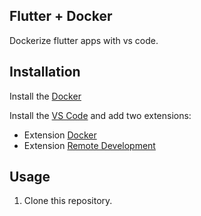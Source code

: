 ## Flutter + Docker
Dockerize flutter apps with vs code.

## Installation

Install the [Docker](https://www.docker.com/)

Install the [VS Code](https://code.visualstudio.com/) and add two extensions:

- Extension [Docker](https://marketplace.visualstudio.com/items?itemName=ms-azuretools.vscode-docker)  
- Extension [Remote Development]([print/Remote_development.png](https://marketplace.visualstudio.com/items?itemName=ms-vscode-remote.vscode-remote-extensionpack))

## Usage
1. Clone this repository.